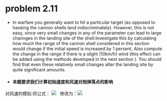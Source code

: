 # problem 2.11
- In warfare you generally want to hit a particular target (as opposed to haveing the cannon shells land indiscriminately). However, this is not easy, since very small changes in any of the parameter can lead to large channges in the landing site of the shell.Investigate this by calculating how much the range of the cannon shell considered in this section would change if the initial speed is increased by 1 persent. Also compute the change in the range if there is a slight (10km/h) wind (this effect can be added using the methods developed in the next section ). You should find that even these relatively small changes alter the landing site by quite significant amounts.
- #### 本题要求我们计算初始速度和风速对炮弹落点的影响
对风速的模拟:将公式： ![](https://latex.codecogs.com/gif.latex?F_{drag,x}=-B_2vv_x\newline&space;F_{drag,y}=-B_2vv_y)   修改为：![](https://latex.codecogs.com/gif.latex?F_{drag,x}=-B_2|\vec{v}-\vec{v}_{wind}|(v_x-v_{wind})\newline&space;F_{drag,y}=-B_2|\vec{v}-\vec{v}_{wind}|v_y)

